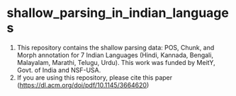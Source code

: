# shallow_parsing_in_indian_languages
1. This repository contains the shallow parsing data: POS, Chunk, and Morph annotation for 7 Indian Languages (Hindi, Kannada, Bengali, Malayalam, Marathi, Telugu, Urdu). This work was funded by MeitY, Govt. of India and NSF-USA.
2. If you are using this repository, please cite this paper (https://dl.acm.org/doi/pdf/10.1145/3664620)
